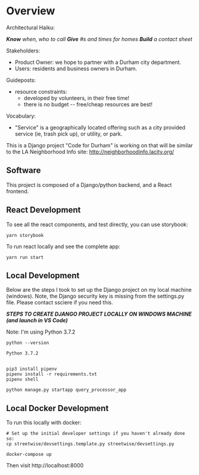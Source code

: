 Overview
========

Architectural Haiku:

___Know___ _when, who to call_
___Give___ _#s and times for homes_
___Build___ _a contact sheet_

Stakeholders:

* Product Owner: we hope to partner with a Durham city department.
* Users: residents and business owners in Durham.

Guideposts:

* resource constraints:
    * developed by volunteers, in their free time!
    * there is no budget -- free/cheap resources are best!

Vocabulary:
* "Service" is a geographically located offering such as a city provided
   service (ie, trash pick up), or utility, or park.

This is a Django project "Code for Durham" is working on that will be similar
to the LA Neighborhood Info site: http://neighborhoodinfo.lacity.org/

Software
--------

This project is composed of a Django/python backend, and a React frontend.

React Development
-----------------

To see all the react components, and test directly, you can use storybook:

    yarn storybook

To run react locally and see the complete app:

    yarn run start

Local Development
-----------------

Below are the steps I took to set up the Django project on my local machine
(windows). Note, the Django security key is missing from the settings.py file.
Please contact ssciere if you need this.

***STEPS TO CREATE DJANGO PROJECT LOCALLY ON WINDOWS MACHINE (and launch in VS Code)***

Note: I'm using Python 3.7.2

```
python --version

Python 3.7.2


pip3 install pipenv
pipenv install -r requirements.txt
pipenv shell

python manage.py startapp query_processor_app
```

Local Docker Development
-------------------------

To run this locally with docker:

    # Set up the initial developer settings if you haven't already done so:
    cp streetwise/devsettings.template.py streetwise/devsettings.py

    docker-compose up

Then visit http://localhost:8000
